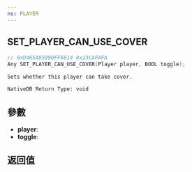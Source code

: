 ```yaml
---
ns: PLAYER
---
```

## SET_PLAYER_CAN_USE_COVER

```c
// 0xD465A8599DFF6814 0x13CAFAFA
Any SET_PLAYER_CAN_USE_COVER(Player player, BOOL toggle);
```

```
Sets whether this player can take cover.  
```

```
NativeDB Return Type: void
```

## 參數
* **player**: 
* **toggle**: 

## 返回值
